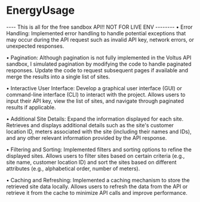 # EnergyUsage

---- This is all for the free sandbox API!! NOT FOR LIVE ENV  -------- 
• Error Handling: Implemented error handling to handle potential exceptions that may occur during the API request such as invalid API key, network errors, or unexpected responses.

• Pagination: Although pagination is not fully implemented in the Voltus API sandbox, I simulated pagination by modifying the code to handle paginated responses. Update the code to request subsequent pages if available and merge the results into a single list of sites.

• Interactive User Interface: Develop a graphical user interface (GUI) or command-line interface (CLI) to interact with the project. Allows users to input their API key, view the list of sites, and navigate through paginated results if applicable.

• Additional Site Details: Expand the information displayed for each site. Retrieves and displays additional details such as the site's customer location ID, meters associated with the site (including their names and IDs), and any other relevant information provided by the API response.

• Filtering and Sorting: Implemented filters and sorting options to refine the displayed sites. Allows users to filter sites based on certain criteria (e.g., site name, customer location ID) and sort the sites based on different attributes (e.g., alphabetical order, number of meters).

• Caching and Refreshing: Implemented a caching mechanism to store the retrieved site data locally. Allows users to refresh the data from the API or retrieve it from the cache to minimize API calls and improve performance.
